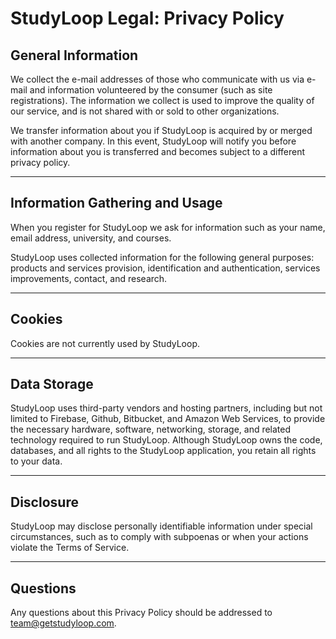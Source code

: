 # StudyLoop Legal: Privacy Policy

## General Information

We collect the e-mail addresses of those who communicate with us via e-mail and information volunteered by the consumer (such as site registrations). The information we collect is used to improve the quality of our service, and is not shared with or sold to other organizations.

We transfer information about you if StudyLoop is acquired by or merged with another company. In this event, StudyLoop will notify you before information about you is transferred and becomes subject to a different privacy policy.

***

## Information Gathering and Usage

When you register for StudyLoop we ask for information such as your name, email address, university, and courses. 

StudyLoop uses collected information for the following general purposes: products and services provision, identification and authentication, services improvements, contact, and research.

***

## Cookies

Cookies are not currently used by StudyLoop.

***

## Data Storage

StudyLoop uses third-party vendors and hosting partners, including but not limited to Firebase, Github, Bitbucket, and Amazon Web Services, to provide the necessary hardware, software, networking, storage, and related technology required to run StudyLoop. Although StudyLoop owns the code, databases, and all rights to the StudyLoop application, you retain all rights to your data.

***

## Disclosure

StudyLoop may disclose personally identifiable information under special circumstances, such as to comply with subpoenas or when your actions violate the Terms of Service.

***

## Questions

Any questions about this Privacy Policy should be addressed to team@getstudyloop.com.
